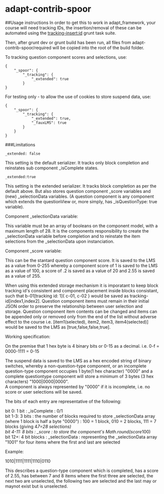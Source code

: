 adapt-contrib-spoor
===================

##Usage instructions
In order to get this to work in adapt_framework, your course will need tracking IDs, the insertion/removal of these can be automated using the <a href="https://github.com/cgkineo/adapt-grunt" target="_blank">tracking-insert:id</a> grunt task suite.

Then, after grunt dev or grunt build has been run, all files from adapt-contrib-spoor/required will be copied into the root of the build folder.

To tracking question component scores and selections, use:  
```
{
    "_spoor": {
        "_tracking": {
            "_extended": true
        }
}

```
  
For testing only - to allow the use of cookies to store suspend data, use:
```
{
    "_spoor": {
        "_tracking": {
            "_extended": true,
            "_fauxLMS": true
        }
    }
}
```

###Limitations
```
_extended: false
```
This setting is the default serializer. It tracks only block completion and reinstates sub component _isComplete states.  
  
```
_extended:true
```
This setting is the extended serializer. It tracks block completion as per the default above. But also stores question component _score variables and (new) _selectionData variables. (A question component is any component which extends the questionView or, more simply, has _isQuestionType: true variable).  
    
Component _selectionData variable:  
  
This variable must be an array of booleans on the component model, with a maximum length of 28. It is the components responsibility to create the _selectionData variable before completion and to reinstate the item selections from the _selectionData upon instanciation.  

Component _score variable:  
  
This can be the stantard question component score. It is saved to the LMS as a value from 0-255 whereby a component score of 1 is saved to the LMS as a value of 100, a score of .2 is saved as a value of 20 and 2.55 is saved as a value of 255.  
  
When using this extended storage mechanism it is imporatant to keep block tracking id's consistent and component placement inside blocks consistant, such that b-01[tracking id: 1]{ c-01, c-02 } would be saved as tracking-id[index1,index2]. Question component items must remain in their initial JSON order to preserve the relationship between user selection and storage. Question component item contents can be changed and items can be appended only or removed only from the end of the list without adverse effect to the course i.e. [item1(selected), item2, item3, item4(selected)] would be saved to the LMS as [true,false,false,true].  
  
Working specification:  
  
On the premise that 1 hex byte is 4 binary bits or 0-15 as a decimal. i.e. 0-f = 0000-1111 = 0-15   
  
The suspend data is saved to the LMS as a hex encoded string of binary switches, whereby a non-question-type component, or an incomplete question-type component occupies 1 byte(1 hex character) "0000" and a complete questiontype component will store a minimum of 3 bytes (3 hex characters) "1000|0000|0000".  
A component is always represented by "0000" if it is incomplete, i.e. no score or user selections will be saved.  
  
The bits of each entry are representative of the following:  
  
bit 0: 1 bit : _isComplete : 0/1  
bit 1-3: 3 bits : the number of blocks required to store _selectionData array (where 1 block is half a byte "0000") : 100 = 1 block, 010 = 2 blocks, 111 = 7 blocks (giving 4*7=28 selections)  
bit 4-11: 8 bits : _score : to store the component's Math.round(score*100)  
bit 12+: 4 bit blocks : _selectionData : representing the _selectionData array "1001" for four items where the first and last are selected  
  
Example:  
  
1010|1111|1111|1110|0110  
  
This describes a question-type component which is completed, has a score of 2.55, has between 7 and 8 items where the first three are selected, the next two are unselected, the following two are selected and the last may or maynot exist but is unselected.  

